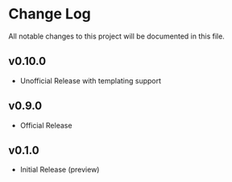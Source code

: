 # Change Log

All notable changes to this project will be documented in this file.

## v0.10.0

- Unofficial Release with templating support

## v0.9.0

- Official Release

## v0.1.0

- Initial Release (preview)
